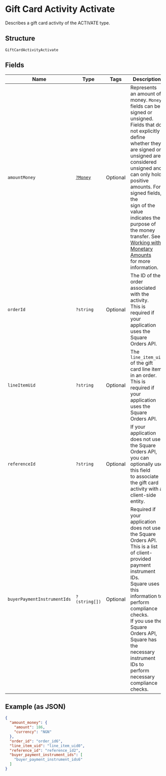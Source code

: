 
# Gift Card Activity Activate

Describes a gift card activity of the ACTIVATE type.

## Structure

`GiftCardActivityActivate`

## Fields

| Name | Type | Tags | Description | Getter | Setter |
|  --- | --- | --- | --- | --- | --- |
| `amountMoney` | [`?Money`](/doc/models/money.md) | Optional | Represents an amount of money. `Money` fields can be signed or unsigned.<br>Fields that do not explicitly define whether they are signed or unsigned are<br>considered unsigned and can only hold positive amounts. For signed fields, the<br>sign of the value indicates the purpose of the money transfer. See<br>[Working with Monetary Amounts](https://developer.squareup.com/docs/build-basics/working-with-monetary-amounts)<br>for more information. | getAmountMoney(): ?Money | setAmountMoney(?Money amountMoney): void |
| `orderId` | `?string` | Optional | The ID of the order associated with the activity.<br>This is required if your application uses the Square Orders API. | getOrderId(): ?string | setOrderId(?string orderId): void |
| `lineItemUid` | `?string` | Optional | The `line_item_uid` of the gift card line item in an order.<br>This is required if your application uses the Square Orders API. | getLineItemUid(): ?string | setLineItemUid(?string lineItemUid): void |
| `referenceId` | `?string` | Optional | If your application does not use the Square Orders API, you can optionally use this field<br>to associate the gift card activity with a client-side entity. | getReferenceId(): ?string | setReferenceId(?string referenceId): void |
| `buyerPaymentInstrumentIds` | `?(string[])` | Optional | Required if your application does not use the Square Orders API.<br>This is a list of client-provided payment instrument IDs.<br>Square uses this information to perform compliance checks.<br>If you use the Square Orders API, Square has the necessary instrument IDs to perform necessary<br>compliance checks. | getBuyerPaymentInstrumentIds(): ?array | setBuyerPaymentInstrumentIds(?array buyerPaymentInstrumentIds): void |

## Example (as JSON)

```json
{
  "amount_money": {
    "amount": 186,
    "currency": "NGN"
  },
  "order_id": "order_id6",
  "line_item_uid": "line_item_uid0",
  "reference_id": "reference_id2",
  "buyer_payment_instrument_ids": [
    "buyer_payment_instrument_ids6"
  ]
}
```

